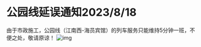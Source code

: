 # 公园线延误通知2023/8/18
由于市政施工，公园线（江南西-海员宾馆）的列车服务只能维持5分钟一班，不便之处，敬请原谅！
![img](https://img.keliyan.top/file/96b0247071160a155ffae.jpg)